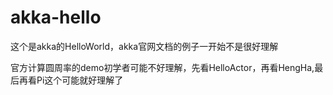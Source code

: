 # akka-hello

这个是akka的HelloWorld，akka官网文档的例子一开始不是很好理解

官方计算圆周率的demo初学者可能不好理解，先看HelloActor，再看HengHa,最后再看Pi这个可能就好理解了